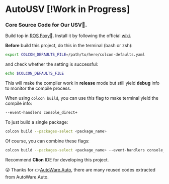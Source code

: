 # AutoUSV [!Work in Progress]
### Core Source Code for Our USV:ocean:.

Build top in [ROS Foxy](https://docs.ros.org/en/foxy/index.html):turtle:. Install it by following the official [wiki](https://docs.ros.org/en/foxy/Installation.html).

**Before** build this project, do this in the terminal (bash or zsh):

```bash
export COLCON_DEFAULTS_FILE=/path/to/here/colcon-defaults.yaml
```
and check whether the setting is successful:
```bash
echo $COLCON_DEFAULTS_FILE
```
This will make the compiler work in **release** mode but still yield **debug** info to monitor the compile process.

When using ```colcon build```, you can use this flag to make terminal yield the compile info: 
```bash
--event-handlers console_direct+
```

To just build a single package:
```bash
colcon build --packages-select <package_name>
```

Of course, you can combine these flags:
```bash
colcon build --packages-select <package_name> --event-handlers console_direct+
```

Recommend **Clion** IDE for developing this project.



:stuck_out_tongue_winking_eye: Thanks for :point_right:[AutoWare.Auto](https://gitlab.com/autowarefoundation/autoware.auto/AutowareAuto/-/tree/master/src), there are many reused codes extracted from AutoWare.Auto. 
